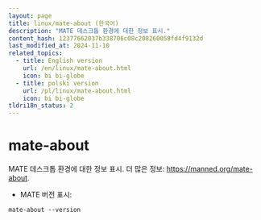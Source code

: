 ```yaml
---
layout: page
title: linux/mate-about (한국어)
description: "MATE 데스크톱 환경에 대한 정보 표시."
content_hash: 12377662037b338706c08c208260058fd4f9132d
last_modified_at: 2024-11-10
related_topics:
  - title: English version
    url: /en/linux/mate-about.html
    icon: bi bi-globe
  - title: polski version
    url: /pl/linux/mate-about.html
    icon: bi bi-globe
tldri18n_status: 2
---
```

# mate-about

MATE 데스크톱 환경에 대한 정보 표시.
더 많은 정보: <https://manned.org/mate-about>.

- MATE 버전 표시:

`mate-about --version`
